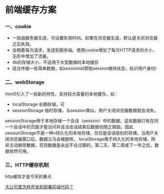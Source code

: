 # 前端缓存方案

### 一、cookie
-   一般由服务器生成，可设置失效时间。如果在浏览器生成，默认是关闭浏览器之后失效。
-   会随着每次请求，发送到服务端。使用cookie增加了每次HTTP请求的大小，无形中增加了流量。
-   4k的存储大小，不适用于大型数据的本地缓存
-   适合传输一些简单数据，如sessionid(帮助session维持状态，标识用户身份)
### 二、webStorage
html5引入了一些新的特性，支持较大容量的本地缓存，如：
-   localStorage    长期存储，可
-   sessionStorage  临时存储，与session类似，用户关闭浏览器数据就会消失。

sessionStorage用于本地存储一个会话（session）中的数据，这些数据只有在同一个会话中的页面才能访问并且当会话结束后数据也随之销毁。因此sessionStorage不是一种v持久化的本地存储，仅仅是会话级别的存储。当用户关闭浏览器窗口后，数据立马会被删除。
localStorage用于持久化的本地存储，除非主动删除数据，否则数据是永远不会过期的。第二天、第二周或下一年之后，数据依然可用。
### 三、HTTP缓存机制
http缓存才是今天的重点




[大公司里怎样开发和部署前端代码？](https://www.zhihu.com/question/20790576)
